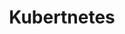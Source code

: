 ---
title: "Kubertnetes"
layout: index.njk
category: TechSavvy
parent: /TechSavvy/
parentTitle: Tech Savvy
---